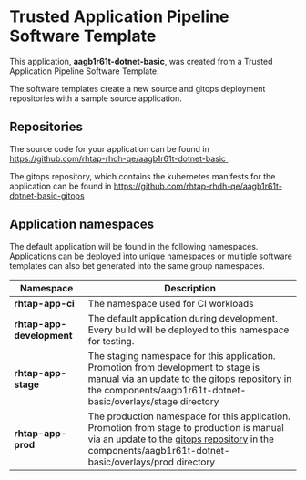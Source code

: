 # Trusted Application Pipeline Software Template

This application, **aagb1r61t-dotnet-basic**, was created from a Trusted Application Pipeline Software Template.

The software templates create a new source and gitops deployment repositories with a sample source application. 

## Repositories

The source code for your application can be found in [https://github.com/rhtap-rhdh-qe/aagb1r61t-dotnet-basic ](https://github.com/rhtap-rhdh-qe/aagb1r61t-dotnet-basic ).
 
The gitops repository, which contains the kubernetes manifests for the application can be found in 
[https://github.com/rhtap-rhdh-qe/aagb1r61t-dotnet-basic-gitops ](https://github.com/rhtap-rhdh-qe/aagb1r61t-dotnet-basic-gitops ) 

## Application namespaces 

The default application will be found in the following namespaces. Applications can be deployed into unique namespaces or multiple software templates can also bet generated into the same group namespaces.  

|  Namespace   |  Description   |  
| -------- | -------- |
| **rhtap-app-ci** | The namespace used for CI workloads |
| **rhtap-app-development** | The default application during development. Every build will be deployed to this namespace for testing. |
| **rhtap-app-stage** | The staging namespace for this application. Promotion from development to stage is manual via an update to the [gitops repository](https://github.com/rhtap-rhdh-qe/aagb1r61t-dotnet-basic-gitops ) in the components/aagb1r61t-dotnet-basic/overlays/stage directory |
| **rhtap-app-prod** | The production namespace for this application. Promotion from stage to production is manual via an update to the [gitops repository](https://github.com/rhtap-rhdh-qe/aagb1r61t-dotnet-basic-gitops ) in the components/aagb1r61t-dotnet-basic/overlays/prod directory |